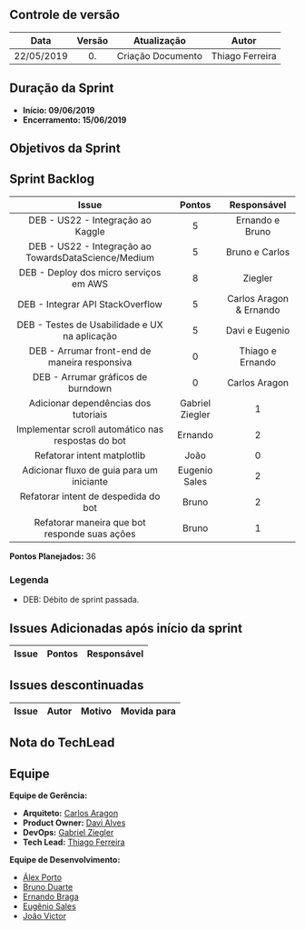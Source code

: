 ## Controle de versão

|Data|Versão|Atualização|Autor|
|:--:|:----:|:---------:|:---:|
|22/05/2019|0.|Criação Documento|Thiago Ferreira|

## Duração da Sprint

* <b>Início: 09/06/2019</b> 
* <b>Encerramento: 15/06/2019</b> 

## Objetivos da Sprint



## Sprint Backlog

|Issue|Pontos|Responsável|
|:---:|:----:|:---------:|
| DEB - US22 - Integração ao Kaggle| 5 | Ernando e Bruno|
| DEB - US22 - Integração ao TowardsDataScience/Medium | 5 |Bruno e Carlos|
| DEB - Deploy dos micro serviços em AWS | 8 | Ziegler |
| DEB - Integrar API StackOverflow | 5 | Carlos Aragon & Ernando |
| DEB - Testes de Usabilidade e UX na aplicação|5|Davi e Eugenio|
| DEB - Arrumar front-end de maneira responsiva|0|Thiago e Ernando|
| DEB - Arrumar gráficos de burndown|0|Carlos Aragon|
|Adicionar dependências dos tutoriais|Gabriel Ziegler|1|
|Implementar scroll automático nas respostas do bot|Ernando|2|
|Refatorar intent matplotlib|João|0|
|Adicionar fluxo de guia para um iniciante|Eugenio Sales|2|
|Refatorar intent de despedida do bot|Bruno|2|
|Refatorar maneira que bot responde suas ações|Bruno|1|

**Pontos Planejados:** 36 <br>

### Legenda

* DEB: Débito de sprint passada.

## Issues Adicionadas após início da sprint

|Issue|Pontos|Responsável|
|:---:|:----:|:---------:|

## Issues descontinuadas

|Issue|Autor|Motivo|Movida para|
|:---:|:---:|:----:|:---------:|

## Nota do TechLead


## Equipe

**Equipe de Gerência:**

* **Arquiteto:** [Carlos Aragon](https://github.com/carlosaragon)
* **Product Owner:** [Davi Alves](https://github.com/davialvb)
* **DevOps:** [Gabriel Ziegler](https://github.com/gabrielziegler3)
* **Tech Lead:** [Thiago Ferreira](https://github.com/thiagoiferreira)

**Equipe de Desenvolvimento:**

- [Álex Porto](https://github.com/alexportof)
- [Bruno Duarte](https://github.com/Mexazonic)
- [Ernando Braga](https://github.com/ZarathosDeath)
- [Eugênio Sales](https://github.com/Eugeniosales)
- [João Victor](https://github.com/joao15victor08)
